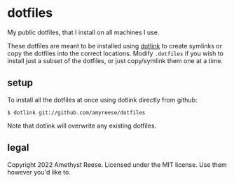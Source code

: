 dotfiles
========

My public dotfiles, that I install on all machines I use.

These dotfiles are meant to be installed using [dotlink][] to create symlinks
or copy the dotfiles into the correct locations.  Modify `.dotfiles` if you
wish to install just a subset of the dotfiles, or just copy/symlink them one
at a time.


setup
-----

To install all the dotfiles at once using dotlink directly from github:

    $ dotlink git://github.com/amyreese/dotfiles

Note that dotlink will overwrite any existing dotfiles.


legal
-----

Copyright 2022 Amethyst Reese.
Licensed under the MIT license.
Use them however you'd like to.


[dotlink]: https://github.com/amyreese/dotlink
